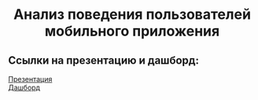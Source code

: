 <h1><center> Анализ поведения пользователей мобильного приложения </center></h1> 

## Ссылки на презентацию и дашборд: 


[Презентация](https://disk.yandex.ru/i/xcjXoWXrW7doEA)<br>
[Дашборд](https://public.tableau.com/profile/dmitrii4257#!/vizhome/_16190206971660/sheet4?publish=yes)
